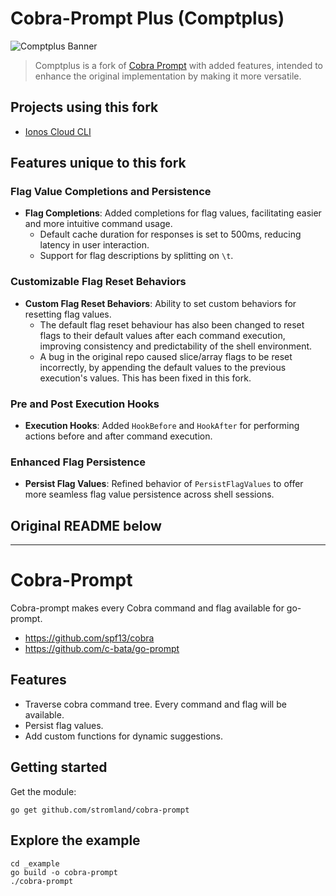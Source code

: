 # Cobra-Prompt Plus (Comptplus)

![Comptplus Banner](https://github.com/avirtopeanu-ionos/cobra-prompt/assets/100703584/9a4b23f1-5f7e-4e76-89f3-010a799158f5)

> Comptplus is a fork of [Cobra Prompt](https://github.com/stromland/cobra-prompt) with added features, intended to enhance the original implementation by making it more versatile.

## Projects using this fork
- [Ionos Cloud CLI](https://github.com/ionos-cloud/ionosctl/)

## Features unique to this fork
### Flag Value Completions and Persistence
- **Flag Completions**: Added completions for flag values, facilitating easier and more intuitive command usage.
    - Default cache duration for responses is set to 500ms, reducing latency in user interaction.
    - Support for flag descriptions by splitting on `\t`.

### Customizable Flag Reset Behaviors
- **Custom Flag Reset Behaviors**: Ability to set custom behaviors for resetting flag values.
    - The default flag reset behaviour has also been changed to reset flags to their default values after each command execution, improving consistency and predictability of the shell environment.
    - A bug in the original repo caused slice/array flags to be reset incorrectly, by appending the default values to the previous execution's values. This has been fixed in this fork.

### Pre and Post Execution Hooks
- **Execution Hooks**: Added `HookBefore` and `HookAfter` for performing actions before and after command execution.

### Enhanced Flag Persistence
- **Persist Flag Values**: Refined behavior of `PersistFlagValues` to offer more seamless flag value persistence across shell sessions.

## Original README below

-----

# Cobra-Prompt

Cobra-prompt makes every Cobra command and flag available for go-prompt.
- https://github.com/spf13/cobra
- https://github.com/c-bata/go-prompt


## Features

- Traverse cobra command tree. Every command and flag will be available.
- Persist flag values.
- Add custom functions for dynamic suggestions.

## Getting started

Get the module:

```
go get github.com/stromland/cobra-prompt
```

## Explore the example

```
cd _example
go build -o cobra-prompt
./cobra-prompt
```
